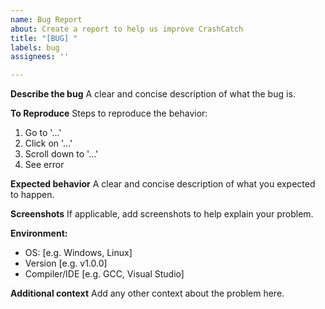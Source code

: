 ```yaml
---
name: Bug Report
about: Create a report to help us improve CrashCatch
title: "[BUG] "
labels: bug
assignees: ''

---
```


**Describe the bug**
A clear and concise description of what the bug is.

**To Reproduce**
Steps to reproduce the behavior:
1. Go to '...'
2. Click on '...'
3. Scroll down to '...'
4. See error

**Expected behavior**
A clear and concise description of what you expected to happen.

**Screenshots**
If applicable, add screenshots to help explain your problem.

**Environment:**
 - OS: [e.g. Windows, Linux]
 - Version [e.g. v1.0.0]
 - Compiler/IDE [e.g. GCC, Visual Studio]

**Additional context**
Add any other context about the problem here.
